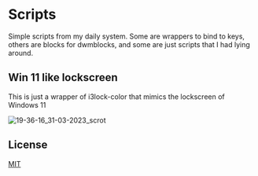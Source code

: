 # Scripts
Simple scripts from my daily system. Some are wrappers to bind to keys, others
are blocks for dwmblocks, and some are just scripts that I had lying around.

## Win 11 like lockscreen
This is just a wrapper of i3lock-color that mimics the lockscreen of Windows 11

![19-36-16_31-03-2023_scrot](https://user-images.githubusercontent.com/64109770/229244645-9dd3ab48-5276-4636-b3d5-ac2cca0adc4c.png)

## License

[MIT](https://opensource.org/licenses/MIT)

